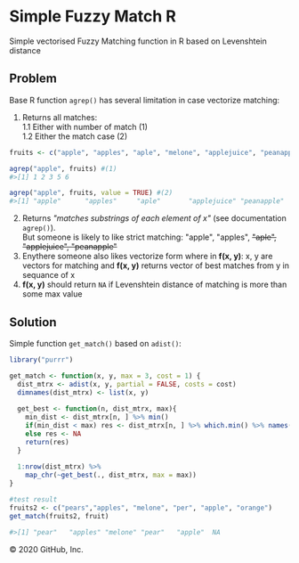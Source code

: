 
# Simple Fuzzy Match R
Simple vectorised Fuzzy Matching function in R based on Levenshtein distance

## Problem

Base R function `agrep()` has several limitation in case vectorize matching:

1. Returns all matches:  
1.1 Either with number of match (1)  
1.2 Either the match case (2)

``` r
fruits <- c("apple", "apples", "aple", "melone", "applejuice", "peanapple", "pear")

agrep("apple", fruits) #(1)
#>[1] 1 2 3 5 6

agrep("apple", fruits, value = TRUE) #(2)
#>[1] "apple"      "apples"     "aple"       "applejuice" "peanapple" 
```

2. Returns *"matches substrings of each element of x"* (see documentation `agrep()`).  
But someone is likely to like strict matching: "apple", "apples", ~~"aple", "applejuice", "peanapple"~~ 
3. Enythere someone also likes vectorize form where in **f(x, y)**: x, y are vectors for matching and **f(x, y)** returns vector of best matches from y in sequance of x
4. **f(x, y)** should return `NA` if Levenshtein distance of matching is more than some max value  

## Solution
Simple function `get_match()` based on `adist()`:
``` r
library("purrr")

get_match <- function(x, y, max = 3, cost = 1) {
  dist_mtrx <- adist(x, y, partial = FALSE, costs = cost) 
  dimnames(dist_mtrx) <- list(x, y)
  
  get_best <- function(n, dist_mtrx, max){
    min_dist <- dist_mtrx[n, ] %>% min()
    if(min_dist < max) res <- dist_mtrx[n, ] %>% which.min() %>% names()
    else res <- NA
    return(res)
  }
  
  1:nrow(dist_mtrx) %>% 
    map_chr(~get_best(., dist_mtrx, max = max))
}

#test result
fruits2 <- c("pears","apples", "melone", "per", "apple", "orange")
get_match(fruits2, fruit)

#>[1] "pear"   "apples" "melone" "pear"   "apple"  NA  
```
© 2020 GitHub, Inc.
